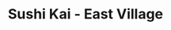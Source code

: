 ---
layout: place
title: Sushi Kai - East Village
permalink: /new-york/new-york/sushi-kai-east-village.html
stateAbbr: NY
stateName: New York
cityName: New York
seo:
  type: restaurant
  links: null
place_id: ChIJ-2bPmWJZwokRj-ULhLI5lh0
photos:
  - name: >-
      places/ChIJ-2bPmWJZwokRj-ULhLI5lh0/photos/AeeoHcK4RwC35f1CQ-AaA8wQOqoR8AYl34GVl2JpRIk4gBkfUUhoEW3dHOXrfdBXOkSxx6j-3aej3vgknFnl78-E1BQiKurcOnOWSPfSrgWoMVastFs5bNrP57w5sPP7sWoGxIiJX7U3MjgUs9uNRxWDaJcY2TQgbnVzsZS8rNwolZwBHIyREW5QPl3XlWfdDN0DGjdUyz1AI6Do0L8qy3TLRBclNyWzc5ZGwhNeE6J-19JcE5sy-2G0ofSy9vtIbw14qg2d84glEmSHv_spqe8UKC7kPUAkeMi4HAW-M1P-BA8UGhj7AB7Uaxwbsr4zQwFPOSQWv2qMDuhKHH-YVhmAEom0_AzgrPj_3ldLuUaSMJWH-ckcpqzTsthxmqu5v8A-5FxQopZC7TRaeSwRDZ5zQ5jZOj_WpSqD3DaxNm8Ns4graRQ
    widthPx: 3024
    heightPx: 4032
    authorAttributions:
      - displayName: Joyce Chen
        uri: https://maps.google.com/maps/contrib/113053970222771473230
        photoUri: >-
          https://lh3.googleusercontent.com/a-/ALV-UjWg31Mja_kuCq12xVfHyo5Q6Pcg2jZboskMVU0ShTuvcao71t5mDw=s100-p-k-no-mo
    flagContentUri: >-
      https://www.google.com/local/imagery/report/?cb_client=maps_api_places.places_api&image_key=!1e10!2sCIHM0ogKEICAgICmtoPY1wE&hl=en-US
    googleMapsUri: >-
      https://www.google.com/maps/place//data=!3m4!1e2!3m2!1sCIHM0ogKEICAgICmtoPY1wE!2e10!4m2!3m1!1s0x89c2596299cf66fb:0x1d9639b2840be58f
  - name: >-
      places/ChIJ-2bPmWJZwokRj-ULhLI5lh0/photos/AeeoHcLO7ceGMiB8J79YfrvzOAzM0JDlbqXX-JQgnaAH05m_bKgxU8Bq6f-j-3W9JlegAVvp0Wdn_LkY6M6UadPiEcmitX1TxvIzbeK_W1uHVvoJ_UcTWyMfoNley-nDFJOCl1ta1R-VOPdEXjmFyq7MzQ0Y6miCFLUe6PKZq91xWzVww7Wnp7cZlR9L0olHq6s8hubePrPU7c4R4K_sLnhS-1xMlM4NB9X1vta4e57UbI8qokclkKBHp494rBAFSs2mUFYzS5W6czTaH22wg_EZxwcSf_nS9QW_1JtistcVdRZutg
    widthPx: 1440
    heightPx: 1080
    authorAttributions:
      - displayName: Sushi Kai - East Village
        uri: https://maps.google.com/maps/contrib/109164912798737960899
        photoUri: >-
          https://lh3.googleusercontent.com/a/ACg8ocLKGigqU_EJTDODKdMWVKv4HFvXSTsVOxe2sdG9oTR-H-p3Og=s100-p-k-no-mo
    flagContentUri: >-
      https://www.google.com/local/imagery/report/?cb_client=maps_api_places.places_api&image_key=!1e10!2sAF1QipOv0ad0nNplruxidKsYobkjHvEXyMmg-W-M7bcY&hl=en-US
    googleMapsUri: >-
      https://www.google.com/maps/place//data=!3m4!1e2!3m2!1sAF1QipOv0ad0nNplruxidKsYobkjHvEXyMmg-W-M7bcY!2e10!4m2!3m1!1s0x89c2596299cf66fb:0x1d9639b2840be58f
  - name: >-
      places/ChIJ-2bPmWJZwokRj-ULhLI5lh0/photos/AeeoHcLETcO8V_I1EQuM7u_Va_Y88Iv1z_j9cmxf-IlitCGbz0ArGk3iqB8SSFrlT5RS-lPinDpZbYZi1Noi12Z4cqPavIVJCGrcuCJRpYeYCG0fl2lZwfXWc-qKY1zI1WSiRi5N55b5jgeROgx7Sv1LhPWQ3oSvTdYwwwLSPbNRkl_TVcOlhyB_eTvbGhuNFrjgpFKZcFGu0fWp3PeODey41wzCAUVxRgDLPjBxDLdjWmbcnoep2V0XxVe2_I5WxkMtgThlKI0JrC2JPM4DmjI6tVvjFhO6VuX1KQ2rfYj-ETvGs9Pkc_WwsWbf7d9o7dVtHb_YBBEvc4zCuhzOdFayt3fhMuO4A7K-zkdGkOE6IHRRpnQYAhKjT1z_39xqKZQyQXae0h0otZqhH3P62hA2cVH5Pzgd4NpQRkiTEhYvevk
    widthPx: 4000
    heightPx: 3000
    authorAttributions:
      - displayName: Edison Barreto
        uri: https://maps.google.com/maps/contrib/116021521510561294903
        photoUri: >-
          https://lh3.googleusercontent.com/a-/ALV-UjVR_6sJM9hSSA50aGeHoTg5u3c6Cj1Foj8XwDEH5GL_L0rqJOU13A=s100-p-k-no-mo
    flagContentUri: >-
      https://www.google.com/local/imagery/report/?cb_client=maps_api_places.places_api&image_key=!1e10!2sCIHM0ogKEICAgICP8tabAw&hl=en-US
    googleMapsUri: >-
      https://www.google.com/maps/place//data=!3m4!1e2!3m2!1sCIHM0ogKEICAgICP8tabAw!2e10!4m2!3m1!1s0x89c2596299cf66fb:0x1d9639b2840be58f
  - name: >-
      places/ChIJ-2bPmWJZwokRj-ULhLI5lh0/photos/AeeoHcJ6DaCmV5F7Uh3WJ2GPpmJuy_IBAYWI8TRqPDxlhc6vvui5z_6dE7MYZRVyvCNapwK6IVy6SQr7ifgaeLwE2KgZIBjfxsLdpS9q5-5tUtUHDOTL7s89TFpM3wTDIt-AE0BBqv8oDsDkV7m32RmFoIwC_o5gJjXSyGUf28xUTkeIjijqjHlSBhOO7n9QtX0fApkyUfo06COo56GAA3S_8KXEURSdtmTyXremBF5yTLXyEnvLTlhZk44foi6S8JJqdRHJR0B-CPB51cjtvKn4-l5WyfrYStdAdc7HHgDf7I-B9FnALGEUVcTyVJts-N9mKdlWlSfTMzigTKuqMCHxZ8aCGwaoiHVLGJfNeQe6LV8UtXlSm3_g0EtNNa242mRKSsRkgz9xK6UUQWLxxbr_gEx7Wp3_eHeUPUUdxaUhyTMTAw
    widthPx: 4032
    heightPx: 3024
    authorAttributions:
      - displayName: Tsilyi Kargath
        uri: https://maps.google.com/maps/contrib/114263832746701229140
        photoUri: >-
          https://lh3.googleusercontent.com/a-/ALV-UjWoFQ5URiSzlXLCz3fQsTAi5HoOTdRJSIFKdXkZ8lQqiEGxNO3e=s100-p-k-no-mo
    flagContentUri: >-
      https://www.google.com/local/imagery/report/?cb_client=maps_api_places.places_api&image_key=!1e10!2sCIHM0ogKEICAgID365D-Gg&hl=en-US
    googleMapsUri: >-
      https://www.google.com/maps/place//data=!3m4!1e2!3m2!1sCIHM0ogKEICAgID365D-Gg!2e10!4m2!3m1!1s0x89c2596299cf66fb:0x1d9639b2840be58f
  - name: >-
      places/ChIJ-2bPmWJZwokRj-ULhLI5lh0/photos/AeeoHcIESFZxuHQltoXkEhsYOl1LyOws55oLGRZwLhkHtG-unxj6QwZYDrH-_V8SbjT7uLFgUepUlSFa1XVzpQZsuRyG_RNyWOZZAYQgR52g9itJWnW2vnRHzHQk4bccdB89VAyTObXFnNtAilA_ra9IP2vEAiD6Pl_s7kVV5cJZ17Nn07zvT0ESMHKWfrmhvW6LGXvzQrqmZesoqiDv9uv4CiMGPdK5Vxgp1xlg8C3-lk_3SYxQDA3Z2qj6mmKNrfODOLHLC12qTT4oh1uqYeGLy_u4ibN31eQobr6fJkzpqG-Gxvu4Z7wnGECxEldznkySC5sMc9Jrz-Wo2zWkcrgiXV2E27qQUhVaQeu-bOgR-ozlVP2sEQ2zPGAwv-W8_RKhX97hLR4G4j7CneaX75tTbCa9T0pRT6ILbWJ0WwYsPjeydh1r
    widthPx: 3600
    heightPx: 4800
    authorAttributions:
      - displayName: Eva Shaw
        uri: https://maps.google.com/maps/contrib/102316623357181789136
        photoUri: >-
          https://lh3.googleusercontent.com/a-/ALV-UjXmuoW34S3ApRlVsafqnYLQd0i_6NgHII3SRO1cSi5hUK4NC2g2Qw=s100-p-k-no-mo
    flagContentUri: >-
      https://www.google.com/local/imagery/report/?cb_client=maps_api_places.places_api&image_key=!1e10!2sCIHM0ogKEICAgICH3_jmgQE&hl=en-US
    googleMapsUri: >-
      https://www.google.com/maps/place//data=!3m4!1e2!3m2!1sCIHM0ogKEICAgICH3_jmgQE!2e10!4m2!3m1!1s0x89c2596299cf66fb:0x1d9639b2840be58f
  - name: >-
      places/ChIJ-2bPmWJZwokRj-ULhLI5lh0/photos/AeeoHcKh19ExY2MXD1kYS4seGSX7DCKxYaeLgr9YBOMjuu2hgwxdOsbHW01PshyKTmybDRiZa8fElymGiWaD_8HbWRNEyY8kOGhLYI6fudKO8z5ApxDJhERqSY2lh-EAf808HtBKKGrxco7QhnFydW7vXKdZWCypg8wvJNSHDhJxJDEMPu83-18FqnQO62PY62cRRZBnn-QRTyCOFpZ2qYKBq5hUlF0DdaqI6zXf8V1ep5lG_2oe50H1QTTT8nmQkvZrayeyhuMujWljRMKjED8ReM5gZEvcFMxEfDlmyrl17oBv7AmXrE5gxsN3_q4-V3sT5Ew7fXnQRDgOY8OT3RnApbmEkGPCnQfrQMTHBftsazbaFRZpGc9WgmT7rcBygR5Qyg1bN7_YSSushAOFy8dSxzi6UaUR1ilOHJ60V7Py7Foqr5Cg
    widthPx: 4032
    heightPx: 3024
    authorAttributions:
      - displayName: Natalia Patterson
        uri: https://maps.google.com/maps/contrib/103458357438672911948
        photoUri: >-
          https://lh3.googleusercontent.com/a-/ALV-UjW5iIOV9a2lNYFHrfjthsKhY06U8qmRyU1BtYkIeQAWC6TW4nN-=s100-p-k-no-mo
    flagContentUri: >-
      https://www.google.com/local/imagery/report/?cb_client=maps_api_places.places_api&image_key=!1e10!2sCIHM0ogKEICAgICr_LaZqQE&hl=en-US
    googleMapsUri: >-
      https://www.google.com/maps/place//data=!3m4!1e2!3m2!1sCIHM0ogKEICAgICr_LaZqQE!2e10!4m2!3m1!1s0x89c2596299cf66fb:0x1d9639b2840be58f
  - name: >-
      places/ChIJ-2bPmWJZwokRj-ULhLI5lh0/photos/AeeoHcKkVd_8x43xvFAZd89z8_IlmAGACd4e4khHrc608D7ZHLrkcQ8AAze6I9VU0T5dk9M0hKPS9uyk3cpPQSNMnFAQ8-ZdL6QX7dOCTh-3D0mUNZQpU-p4233u8tw6EP3972qgN0411O2C0wznEhfzYf4U0zMegFyG20UGgP5_KMdhaLtUQldJnaP6Z9zMqcAIkpHTj1vJeSlsKdRSNxTYmBQ01ULGCe05CiNC13-l2SEhgIGYtblHI8sNGku1BG9YedH6BV0_8Wmwd5HkDSSLe7IOIeIJYNRAOocQhBYU5EX7_7D9QglCTEo6ze_tGYn7LMWp4dwJLTd8N54L7evIvoVRpTsEo042CRdtzYCHWe-A7MWzycGOYiizpl4WeuhXSYSTtZCr3PYAQ93ckBB9qm4Lsu6ga5IpH_u6TgS4Ye0Bvw
    widthPx: 3024
    heightPx: 4032
    authorAttributions:
      - displayName: Nicole Kim
        uri: https://maps.google.com/maps/contrib/118129559408373781633
        photoUri: >-
          https://lh3.googleusercontent.com/a-/ALV-UjVZQ5Yo4hAmaHriQARrQsXV_iajY6m1FuLFfCO7w2_hwyozvaz7tg=s100-p-k-no-mo
    flagContentUri: >-
      https://www.google.com/local/imagery/report/?cb_client=maps_api_places.places_api&image_key=!1e10!2sCIHM0ogKEICAgIDH5vSZXA&hl=en-US
    googleMapsUri: >-
      https://www.google.com/maps/place//data=!3m4!1e2!3m2!1sCIHM0ogKEICAgIDH5vSZXA!2e10!4m2!3m1!1s0x89c2596299cf66fb:0x1d9639b2840be58f
  - name: >-
      places/ChIJ-2bPmWJZwokRj-ULhLI5lh0/photos/AeeoHcLpie0szm2mSz4LNcr0Dq8NASd_-DcJfIA0tWp3KC02KwfcWCQl7ffnERtKND3QFeMAmzW4QWDOHXnuynRiow4IRXACmR-F0AoRsBiFk08TuEz42PlLw1XYK7dnKu2MAH3H69hOQ-PZDyhH5Va9FgK2fkcj7NIibXbJDMMSIUIbbGeHEW3UDV1LTWdM3Dq6df8DJOg02g-xZnrWOx4ufntgUhKU8oeSt8DlBShzbXaBfbWjZI9LIjUwFiUu-0rC304wgB_CysxeOe2jZvxneKVdTuHvV0z_tefRT9R-9mXuVRe5uXtz0Q9qw1hBmoxgINPiwmXLqFQ1oYhVHHz-U3t11TfYHdzPOaFzTDW1raoTYUfoBA9NFKj4CEmu-MRQbAC1TSncaUFcjOvDVHved5IQAklH83Vb3rhzh6YGh6qmig
    widthPx: 3024
    heightPx: 4032
    authorAttributions:
      - displayName: Nada Yasser
        uri: https://maps.google.com/maps/contrib/110171465711555228094
        photoUri: >-
          https://lh3.googleusercontent.com/a-/ALV-UjVjUsULpGs3FGWOFcjL9r2AF0h_vyAExXEIpvkxwI7-wzLtCkMm=s100-p-k-no-mo
    flagContentUri: >-
      https://www.google.com/local/imagery/report/?cb_client=maps_api_places.places_api&image_key=!1e10!2sCIHM0ogKEICAgICBj8nUfQ&hl=en-US
    googleMapsUri: >-
      https://www.google.com/maps/place//data=!3m4!1e2!3m2!1sCIHM0ogKEICAgICBj8nUfQ!2e10!4m2!3m1!1s0x89c2596299cf66fb:0x1d9639b2840be58f
  - name: >-
      places/ChIJ-2bPmWJZwokRj-ULhLI5lh0/photos/AeeoHcKHqPiFo2kYjBPgBNf0QmK8gNbSQm5kJ_glmd8a_a_Q1dwdHwG8fGvxjWnPC4f27IIIfezS_-IGcPo71UBbIc_LZJouC2FmSd5lAxN9vqsSorv18Mtiq4cuKgeySsjRTv5I5qKYsa03birMqMwlVpaniCgwWJ0sK5SsTL87vekGt2d9KZsNvz3qfddSvnDCtOopMoVZ9o_LvWnEDmEk2zatlwbqfn2tht4fVTAAb7aQ_OX77NhPvBGqUohcKMMB-9Oq4vjAslkOpwv96iDvcXyzRK1hXIBPrurDUeMW6u7HfTJ7ko98Dxb8IyenHfoMOK12osXe9ktyq5EnTPs_Ed2r-gnHJr9106IdsRe4TxI3z-cItZanTBn4vHzb_8C9Mb8z2gP_I_r7-uBCSnEFKlOu2ir1rACtwMDi0iSo4VI
    widthPx: 3024
    heightPx: 4032
    authorAttributions:
      - displayName: Alex Casariego
        uri: https://maps.google.com/maps/contrib/116947400178044250808
        photoUri: >-
          https://lh3.googleusercontent.com/a-/ALV-UjV8NXDgI9-l8dTMVdjf86EYoeEFhENbNmkzutXjeeNGudm84EI=s100-p-k-no-mo
    flagContentUri: >-
      https://www.google.com/local/imagery/report/?cb_client=maps_api_places.places_api&image_key=!1e10!2sCIHM0ogKEICAgIDG37OrUA&hl=en-US
    googleMapsUri: >-
      https://www.google.com/maps/place//data=!3m4!1e2!3m2!1sCIHM0ogKEICAgIDG37OrUA!2e10!4m2!3m1!1s0x89c2596299cf66fb:0x1d9639b2840be58f
  - name: >-
      places/ChIJ-2bPmWJZwokRj-ULhLI5lh0/photos/AeeoHcKmk6w0KER09K8EDI-L5ITyqkWzYUHfDH4FuN8mNl-PuPH6xEJoBoX4IKDmnji2uCr6BfpGudUYxdydK2sc1yvrmJKtOC4OwcFldmdX5UmgY0X6jT3B6oAm3W5fWZDVzjz0dalcjegioTC6b0cmfCfs--2ZqitbeyZy-eso4Z_T908-ie41e8Qp1X7cie8LK47CCOnBG36pd0vH8NvCFjkCwesX9aU07AW4IGfCM0rV7A9ecIh1Da7POctr1kPq5mt06li5dwVPMUILwOXdUNOiZCbRi1R822iW9XCMSE38cP76tnh3P2avOP5byrLLPUssG8x30w8TFjLryU51a5DRiyRFKOumzZEQC2qOj380NcNNZGLLfzFJFA-0tBbeYr8pHE8tf6wVY5QBbX39Mwm2JchhZxgjtLDbuyuCtBPAMP0
    widthPx: 3024
    heightPx: 4032
    authorAttributions:
      - displayName: Sabrina
        uri: https://maps.google.com/maps/contrib/117612319440361715580
        photoUri: >-
          https://lh3.googleusercontent.com/a-/ALV-UjX7uB1PkCjrTNby_MBg2d5ejtcC-tcnmlTxDjW7sVb9zXyD5DQxig=s100-p-k-no-mo
    flagContentUri: >-
      https://www.google.com/local/imagery/report/?cb_client=maps_api_places.places_api&image_key=!1e10!2sCIHM0ogKEICAgICdlJudyQE&hl=en-US
    googleMapsUri: >-
      https://www.google.com/maps/place//data=!3m4!1e2!3m2!1sCIHM0ogKEICAgICdlJudyQE!2e10!4m2!3m1!1s0x89c2596299cf66fb:0x1d9639b2840be58f
address: 332 E 9th St, New York, NY 10003, USA
street: 332 E 9th St
city: New York
state: NY
zip: '10003'
country: USA
neighborhood: null
latitude: '40.728509'
longitude: '-73.986152'
accessibility_options:
  wheelchairAccessibleRestroom: true
business_status: OPERATIONAL
name: Sushi Kai - East Village
google_maps_links:
  directionsUri: >-
    https://www.google.com/maps/dir//''/data=!4m7!4m6!1m1!4e2!1m2!1m1!1s0x89c2596299cf66fb:0x1d9639b2840be58f!3e0
  placeUri: https://maps.google.com/?cid=2131954912488842639
  writeAReviewUri: >-
    https://www.google.com/maps/place//data=!4m3!3m2!1s0x89c2596299cf66fb:0x1d9639b2840be58f!12e1
  reviewsUri: >-
    https://www.google.com/maps/place//data=!4m4!3m3!1s0x89c2596299cf66fb:0x1d9639b2840be58f!9m1!1b1
  photosUri: >-
    https://www.google.com/maps/place//data=!4m3!3m2!1s0x89c2596299cf66fb:0x1d9639b2840be58f!10e5
primary_type: Sushi Restaurant
opening_hours:
  regular: null
  current: null
secondary_opening_hours:
  regular:
    weekdayDescriptions: null
    type: null
  current:
    weekdayDescriptions: null
    type: null
phone: null
price_level: null
price_range: null
rating: null
rating_count: 0
website: null
description: >-
  Discover Sushi Kai in New York, NY$$$Sushi Kai in New York, NY, stands out as
  a welcoming Japanese restaurant specializing in fresh, curated omakase
  experiences that highlight authentic flavors and high-quality ingredients.
  This BYOB spot features an intimate sushi bar where diners can savor expertly
  prepared dishes in a cozy, unpretentious atmosphere, perfect for those
  exploring top sushi options in the city. The menu emphasizes seasonal
  selections, making it a go-to for anyone seeking innovative Japanese cuisine
  without the fuss. Whether you're in the East Village hunting for nearby sushi
  spots or simply craving a relaxed meal, this establishment delivers a
  memorable dining vibe that combines tradition with a modern twist.
generative_summary: >-
  Discover Sushi Kai in New York, NY$$$Sushi Kai in New York, NY, stands out as
  a welcoming Japanese restaurant specializing in fresh, curated omakase
  experiences that highlight authentic flavors and high-quality ingredients.
  This BYOB spot features an intimate sushi bar where diners can savor expertly
  prepared dishes in a cozy, unpretentious atmosphere, perfect for those
  exploring top sushi options in the city. The menu emphasizes seasonal
  selections, making it a go-to for anyone seeking innovative Japanese cuisine
  without the fuss. Whether you're in the East Village hunting for nearby sushi
  spots or simply craving a relaxed meal, this establishment delivers a
  memorable dining vibe that combines tradition with a modern twist.
generative_disclosure: Summarized by AI using the Grok-3-Mini model.
reviews: null
review_summary: >-
  What Visitors Are Saying About This Spot$$$Folks often praise this sushi place
  for its outstanding omakase offerings, noting the incredibly fresh fish and
  thoughtful presentations that make every bite feel special. Many highlight the
  warm, attentive service that adds to the overall charm, creating a welcoming
  environment for casual diners. It's frequently mentioned as a solid value,
  with generous portions and quality ingredients that keep people coming back
  for more. If you're on the hunt for reliable sushi near you, this spot tends
  to deliver a satisfying experience that's both approachable and enjoyable,
  without any major drawbacks reported. All in all, it's a neighborhood favorite
  that lives up to the buzz for tasty, straightforward Japanese eats.
review_disclosure: Summarized by AI using the Grok-3-Mini model.
parking_options: null
payment_options: null
allow_dogs: null
curbside_pickup: null
delivery: null
dine_in: null
good_for_children: null
good_for_groups: null
good_for_sports: null
live_music: null
menu_for_children: null
outdoor_seating: null
reservable: null
restroom: null
serves_beer: null
serves_breakfast: null
serves_brunch: null
serves_cocktails: null
serves_coffee: null
serves_dinner: null
serves_dessert: null
serves_lunch: null
serves_vegetarian_food: null
serves_wine: null
takeout: null
update_category: pro
places_description: null

---